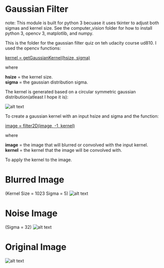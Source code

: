 # Gaussian Filter
note: This module is built for python 3 becuase it uses tkinter to adjust both sigmas and kernel size. See the computer_vision folder for how to install python 3, opencv 3, matplotlib, and numpy. 

This is the folder for the gaussian filter quiz on teh udacity course ud810. I used the opencv functions:  

[kernel = getGaussianKernel(hsize, sigma)](https://docs.opencv.org/3.0-beta/modules/imgproc/doc/filtering.html#getgaussiankernel)  

where  

**hsize** = the kernel size.  
**sigma** = the gaussian distribution sigma.  

The kernel is generated based on a circular symmetric gaussian distribution(atleast I hope it is):

![alt text](https://raw.github.com/ataffe/computer_vision/master/Math_Screenshots/circular_sym_gauss.PNG)

To create a gaussian kernel with an input hsize and sigma and the function:  

[image = filter2D(image, -1, kernel)](https://docs.opencv.org/2.4/modules/imgproc/doc/filtering.html#filter2d)

where   

**image** = the image that will blurred or convolved with the input kernel.  
**kernel** = the kernel that the image will be convolved with.  

To apply the kernel to the image.

# Blurred Image
(Kernel Size = 1023   Sigma = 5)
![alt text](https://raw.github.com/ataffe/computer_vision/master/Gaussian_Filter/PeoriaCityHall_blur.jpg)

# Noise Image
(Sigma = 32)
![alt text](https://raw.github.com/ataffe/computer_vision/master/Gaussian_Filter/PeoriaCityHall_noisy.jpg)

# Original Image
![alt text](https://raw.github.com/ataffe/computer_vision/master/Gaussian_Filter/PeoriaCityHall.JPG)


